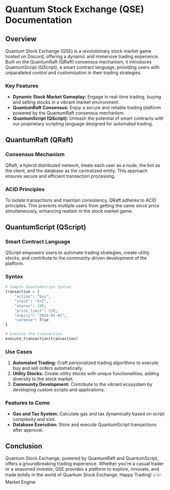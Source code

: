 # Quantum Stock Exchange (QSE) Documentation

## Overview

Quantum Stock Exchange (QSE) is a revolutionary stock market game hosted on Discord, offering a dynamic and immersive trading experience. Built on the QuantumRaft (QRaft) consensus mechanism, it introduces QuantumScript (QScript), a smart contract language, providing users with unparalleled control and customization in their trading strategies.

### Key Features

- **Dynamic Stock Market Gameplay:** Engage in real-time trading, buying and selling stocks in a vibrant market environment.
- **QuantumRaft Consensus:** Enjoy a secure and reliable trading platform powered by the QuantumRaft consensus mechanism.
- **QuantumScript (QScript):** Unleash the potential of smart contracts with our proprietary scripting language designed for automated trading.

## QuantumRaft (QRaft)

### Consensus Mechanism

QRaft, a hybrid distributed network, treats each user as a node, the bot as the client, and the database as the centralized entity. This approach ensures secure and efficient transaction processing.

### ACID Principles

To isolate transactions and maintain consistency, QRaft adheres to ACID principles. This prevents multiple users from getting the same stock price simultaneously, enhancing realism in the stock market game.

## QuantumScript (QScript)

### Smart Contract Language

QScript empowers users to automate trading strategies, create utility stocks, and contribute to the community-driven development of the platform.

### Syntax

```python
# Sample QuantumScript Syntax
transaction = {
    "action": "buy",
    "stock": "XYZ",
    "shares": 100,
    "price_limit": 250,
    "expiry": "2024-01-01",
    "verbose": True
}

# Execute the transaction
execute_transaction(transaction)
```

### Use Cases

1. **Automated Trading:** Craft personalized trading algorithms to execute buy and sell orders automatically.
2. **Utility Stocks:** Create utility stocks with unique functionalities, adding diversity to the stock market.
3. **Community Development:** Contribute to the vibrant ecosystem by developing custom scripts and applications.

### Features to Come

- **Gas and Tax System:** Calculate gas and tax dynamically based on script complexity and size.
- **Database Execution:** Store and execute QuantumScript transactions after approval.

## Conclusion

Quantum Stock Exchange, powered by QuantumRaft and QuantumScript, offers a groundbreaking trading experience. Whether you're a casual trader or a seasoned investor, QSE provides a platform to explore, innovate, and trade boldly in the world of Quantum Stock Exchange. Happy Trading! 📈💹Market Engine
